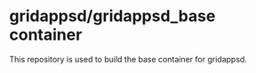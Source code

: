 # gridappsd/gridappsd_base container

This repository is used to build the base container for gridappsd.

